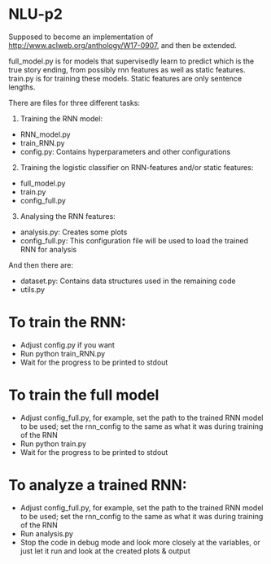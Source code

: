 # NLU-p2

Supposed to become an implementation of http://www.aclweb.org/anthology/W17-0907, and then be extended.

full_model.py is for models that supervisedly learn to predict which is the true story ending, from possibly rnn features as well as static features. train.py is for training these models. Static features are only sentence lengths.


There are files for three different tasks:

1. Training the RNN model:
  - RNN_model.py
  - train_RNN.py
  - config.py: Contains hyperparameters and other configurations
  
 2. Training the logistic classifier on RNN-features and/or static features:
  - full_model.py
  - train.py
  - config_full.py
  
 3. Analysing the RNN features:
  - analysis.py: Creates some plots
  - config_full.py: This configuration file will be used to load the trained RNN for analysis

And then there are:
  - dataset.py: Contains data structures used in the remaining code
  - utils.py
 
# To train the RNN:
- Adjust config.py if you want
- Run  python train_RNN.py
- Wait for the progress to be printed to stdout

# To train the full model
- Adjust config_full.py, for example, set the path to the trained RNN model to be used; set the rnn_config to the same as what it was during training of the RNN
- Run python train.py
- Wait for the progress to be printed to stdout

# To analyze a trained RNN:
- Adjust config_full.py, for example, set the path to the trained RNN model to be used; set the rnn_config to the same as what it was during training of the RNN
- Run analysis.py
- Stop the code in debug mode and look more closely at the variables, or just let it run and look at the created plots & output


